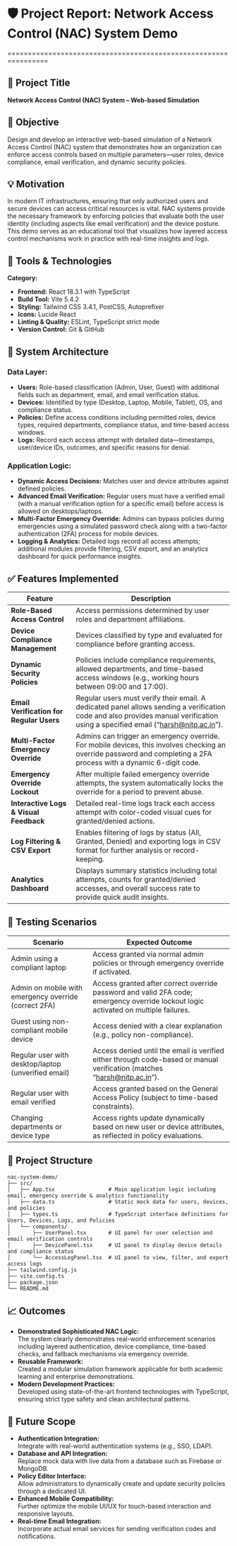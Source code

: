 # 🛡️ Project Report: Network Access Control (NAC) System Demo
================================================================

## 📌 Project Title  
**Network Access Control (NAC) System – Web-based Simulation**

## 🧠 Objective  
Design and develop an interactive web-based simulation of a Network Access Control (NAC) system that demonstrates how an organization can enforce access controls based on multiple parameters—user roles, device compliance, email verification, and dynamic security policies.

## 💡 Motivation  
In modern IT infrastructures, ensuring that only authorized users and secure devices can access critical resources is vital. NAC systems provide the necessary framework by enforcing policies that evaluate both the user identity (including aspects like email verification) and the device posture. This demo serves as an educational tool that visualizes how layered access control mechanisms work in practice with real-time insights and logs.

## 🔧 Tools & Technologies  

**Category:**  
- **Frontend:** React 18.3.1 with TypeScript  
- **Build Tool:** Vite 5.4.2  
- **Styling:** Tailwind CSS 3.4.1, PostCSS, Autoprefixer  
- **Icons:** Lucide React  
- **Linting & Quality:** ESLint, TypeScript strict mode  
- **Version Control:** Git & GitHub  

## 🧩 System Architecture  

### Data Layer:
- **Users:** Role-based classification (Admin, User, Guest) with additional fields such as department, email, and email verification status.
- **Devices:** Identified by type (Desktop, Laptop, Mobile, Tablet), OS, and compliance status.
- **Policies:** Define access conditions including permitted roles, device types, required departments, compliance status, and time-based access windows.
- **Logs:** Record each access attempt with detailed data—timestamps, user/device IDs, outcomes, and specific reasons for denial.

### Application Logic:
- **Dynamic Access Decisions:** Matches user and device attributes against defined policies.
- **Advanced Email Verification:** Regular users must have a verified email (with a manual verification option for a specific email) before access is allowed on desktops/laptops.
- **Multi-Factor Emergency Override:** Admins can bypass policies during emergencies using a simulated password check along with a two-factor authentication (2FA) process for mobile devices.
- **Logging & Analytics:** Detailed logs record all access attempts; additional modules provide filtering, CSV export, and an analytics dashboard for quick performance insights.

## ✅ Features Implemented  

| **Feature**                                 | **Description**                                                                                                                                                                         |
|---------------------------------------------|-----------------------------------------------------------------------------------------------------------------------------------------------------------------------------------------|
| **Role-Based Access Control**               | Access permissions determined by user roles and department affiliations.                                                                                                              |
| **Device Compliance Management**            | Devices classified by type and evaluated for compliance before granting access.                                                                                                       |
| **Dynamic Security Policies**               | Policies include compliance requirements, allowed departments, and time-based access windows (e.g., working hours between 09:00 and 17:00).                                             |
| **Email Verification for Regular Users**    | Regular users must verify their email. A dedicated panel allows sending a verification code and also provides manual verification using a specified email (“harsh@nitp.ac.in”).   |
| **Multi-Factor Emergency Override**         | Admins can trigger an emergency override. For mobile devices, this involves checking an override password and completing a 2FA process with a dynamic 6-digit code.                    |
| **Emergency Override Lockout**              | After multiple failed emergency override attempts, the system automatically locks the override for a period to prevent abuse.                                                          |
| **Interactive Logs & Visual Feedback**      | Detailed real-time logs track each access attempt with color-coded visual cues for granted/denied actions.                                                                               |
| **Log Filtering & CSV Export**              | Enables filtering of logs by status (All, Granted, Denied) and exporting logs in CSV format for further analysis or record-keeping.                                                    |
| **Analytics Dashboard**                     | Displays summary statistics including total attempts, counts for granted/denied accesses, and overall success rate to provide quick audit insights.                                   |

## 🧪 Testing Scenarios  

| **Scenario**                                          | **Expected Outcome**                                                                                                              |
|-------------------------------------------------------|------------------------------------------------------------------------------------------------------------------------------------|
| Admin using a compliant laptop                        | Access granted via normal admin policies or through emergency override if activated.                                               |
| Admin on mobile with emergency override (correct 2FA) | Access granted after correct override password and valid 2FA code; emergency override lockout logic activated on multiple failures.   |
| Guest using non-compliant mobile device               | Access denied with a clear explanation (e.g., policy non-compliance).                                                               |
| Regular user with desktop/laptop (unverified email)   | Access denied until the email is verified either through code-based or manual verification (matches “harsh@nitp.ac.in”).                |
| Regular user with email verified                     | Access granted based on the General Access Policy (subject to time-based constraints).                                              |
| Changing departments or device type                   | Access rights update dynamically based on new user or device attributes, as reflected in policy evaluations.                         |

## 📁 Project Structure  

```
nac-system-demo/
├── src/
│   ├── App.tsx                 # Main application logic including email, emergency override & analytics functionality
│   ├── data.ts                 # Static mock data for users, devices, and policies
│   ├── types.ts                # TypeScript interface definitions for Users, Devices, Logs, and Policies
│   └── components/
│       ├── UserPanel.tsx       # UI panel for user selection and email verification controls
│       ├── DevicePanel.tsx     # UI panel to display device details and compliance status
│       └── AccessLogPanel.tsx  # UI panel to view, filter, and export access logs
├── tailwind.config.js
├── vite.config.ts
├── package.json
└── README.md
```

## 📈 Outcomes  
- **Demonstrated Sophisticated NAC Logic:**  
  The system clearly demonstrates real-world enforcement scenarios including layered authentication, device compliance, time-based checks, and fallback mechanisms via emergency override.
- **Reusable Framework:**  
  Created a modular simulation framework applicable for both academic learning and enterprise demonstrations.
- **Modern Development Practices:**  
  Developed using state-of-the-art frontend technologies with TypeScript, ensuring strict type safety and clean architectural patterns.

## 🔮 Future Scope  
- **Authentication Integration:**  
  Integrate with real-world authentication systems (e.g., SSO, LDAP).
- **Database and API Integration:**  
  Replace mock data with live data from a database such as Firebase or MongoDB.
- **Policy Editor Interface:**  
  Allow administrators to dynamically create and update security policies through a dedicated UI.
- **Enhanced Mobile Compatibility:**  
  Further optimize the mobile UI/UX for touch-based interaction and responsive layouts.
- **Real-time Email Integration:**  
  Incorporate actual email services for sending verification codes and notifications.

